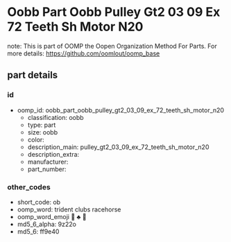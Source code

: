 # Oobb Part Oobb Pulley Gt2 03 09 Ex 72 Teeth Sh Motor N20  

note: This is part of OOMP the Oopen Organization Method For Parts. For more details: https://github.com/oomlout/oomp_base

##  part details





### id
* oomp_id: oobb_part_oobb_pulley_gt2_03_09_ex_72_teeth_sh_motor_n20
  * classification: oobb
  * type: part
  * size: oobb
  * color: 
  * description_main: pulley_gt2_03_09_ex_72_teeth_sh_motor_n20
  * description_extra: 
  * manufacturer: 
  * part_number: 

### other_codes
* short_code: ob
* oomp_word: trident clubs racehorse
* oomp_word_emoji :trident: :clubs: :racehorse:
* md5_6_alpha: 9z22o
* md5_6: ff9e40